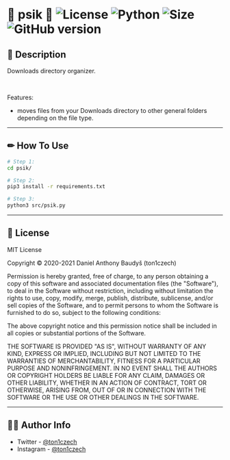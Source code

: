 # 🎂 psik 🎂 ![License](https://img.shields.io/github/license/ton1czech/psik.svg) ![Python](https://badgen.net/badge/Python/3.9.5/blue?) ![Size](https://img.shields.io/github/languages/code-size/ton1czech/psik.svg) ![GitHub version](https://badge.fury.io/gh/ton1czech%2Fpsik.svg)

## 💭 **Description**

Downloads directory organizer.

</br>

Features:

- moves files from your Downloads directory to other general folders depending on the file type.

---

## ✏ **How To Use**

```bash
# Step 1:
cd psik/

# Step 2:
pip3 install -r requirements.txt

# Step 3:
python3 src/psik.py

```

---

## 📎 **License**

MIT License

Copyright © 2020-2021 Daniel Anthony Baudyš (ton1czech)

Permission is hereby granted, free of charge, to any person obtaining a copy of this software and associated documentation files (the "Software"), to deal in the Software without restriction, including without limitation the rights to use, copy, modify, merge, publish, distribute, sublicense, and/or sell copies of the Software, and to permit persons to whom the Software is furnished to do so, subject to the following conditions:

The above copyright notice and this permission notice shall be included in all copies or substantial portions of the Software.

THE SOFTWARE IS PROVIDED "AS IS", WITHOUT WARRANTY OF ANY KIND, EXPRESS OR IMPLIED, INCLUDING BUT NOT LIMITED TO THE WARRANTIES OF MERCHANTABILITY, FITNESS FOR A PARTICULAR PURPOSE AND NONINFRINGEMENT. IN NO EVENT SHALL THE AUTHORS OR COPYRIGHT HOLDERS BE LIABLE FOR ANY CLAIM, DAMAGES OR OTHER LIABILITY, WHETHER IN AN ACTION OF CONTRACT, TORT OR OTHERWISE, ARISING FROM, OUT OF OR IN CONNECTION WITH THE SOFTWARE OR THE USE OR OTHER DEALINGS IN THE SOFTWARE.

---

## 👨‍💻 **Author Info**

- Twitter - [@ton1czech](https://twitter.com/ton1czech)
- Instagram - [@ton1czech](https://instagram.com/ton1czech)

